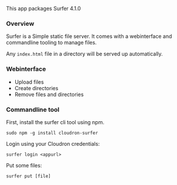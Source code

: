 This app packages Surfer 4.1.0

### Overview

Surfer is a Simple static file server. It comes with a webinterface and commandline tooling to manage files.

Any `index.html` file in a directory will be served up automatically.

### Webinterface

 * Upload files
 * Create directories
 * Remove files and directories

### Commandline tool

First, install the surfer cli tool using npm.

    sudo npm -g install cloudron-surfer


Login using your Cloudron credentials:

    surfer login <appurl>


Put some files:

    surfer put [file]
